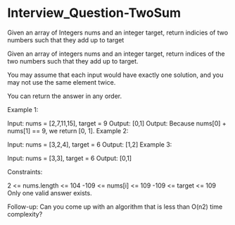# Interview_Question-TwoSum
Given an array of Integers nums and an integer target, return indicies of two numbers such that they add up to target

Given an array of integers nums and an integer target, return indices of the two numbers such that they add up to target.

You may assume that each input would have exactly one solution, and you may not use the same element twice.

You can return the answer in any order.

 

Example 1:

Input: nums = [2,7,11,15], target = 9
Output: [0,1]
Output: Because nums[0] + nums[1] == 9, we return [0, 1].
Example 2:

Input: nums = [3,2,4], target = 6
Output: [1,2]
Example 3:

Input: nums = [3,3], target = 6
Output: [0,1]
 

Constraints:

2 <= nums.length <= 104
-109 <= nums[i] <= 109
-109 <= target <= 109
Only one valid answer exists.
 

Follow-up: Can you come up with an algorithm that is less than O(n2) time complexity?

